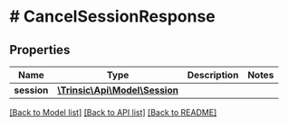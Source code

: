 # # CancelSessionResponse

## Properties

Name | Type | Description | Notes
------------ | ------------- | ------------- | -------------
**session** | [**\Trinsic\Api\Model\Session**](Session.md) |  |

[[Back to Model list]](../../README.md#models) [[Back to API list]](../../README.md#endpoints) [[Back to README]](../../README.md)
